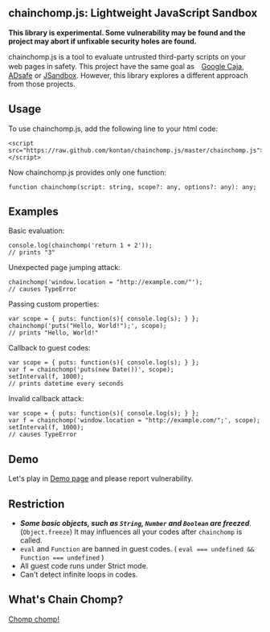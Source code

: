 chainchomp.js: Lightweight JavaScript Sandbox
------------------------------

**This library is experimental. Some vulnerability may be found and the project may abort if unfixable security holes are found.**

chainchomp.js is a tool to evaluate untrusted third-party scripts on your web pages in safety. This project have the same goal as　[Google Caja](https://code.google.com/p/google-caja/), [ADsafe](http://www.adsafe.org/) or [JSandbox](https://github.com/eligrey/jsandbox). However, this library explores a different approach from those projects.

## Usage

To use chainchomp.js, add the following line to your html code:

    <script src="https://raw.github.com/kontan/chainchomp.js/master/chainchomp.js"></script>

Now chainchomp.js provides only one function:

    function chainchomp(script: string, scope?: any, options?: any): any;

## Examples

Basic evaluation:

    console.log(chainchomp('return 1 + 2'));    
    // prints "3"

Unexpected page jumping attack:

    chainchomp('window.location = "http://example.com/"');    
    // causes TypeError

Passing custom properties:

	var scope = { puts: function(s){ console.log(s); } };
    chainchomp('puts("Hello, World!");', scope);
    // prints "Hello, World!"

Callback to guest codes:

	var scope = { puts: function(s){ console.log(s); } };
	var f = chainchomp('puts(new Date())', scope);
    setInterval(f, 1000);
    // prints datetime every seconds

Invalid callback attack:

    var scope = { puts: function(s){ console.log(s); } };
    var f = chainchomp('window.location = "http://example.com/";', scope);
    setInterval(f, 1000);
    // causes TypeError    

## Demo

Let's play in [Demo page](http://kontan.github.io/chainchomp.js) and please report vulnerability.

## Restriction

* ***Some basic objects, such as `String`, `Number` and `Boolean` are freezed***. (`Object.freeze`) It may influences all your codes after `chainchomp` is called.
* `eval` and `Function` are banned in guest codes. ( `eval === undefined && Function === undefined` )
* All guest code runs under Strict mode. 
* Can't detect infinite loops in codes.


## What's Chain Chomp?

[Chomp chomp!](https://www.google.co.jp/search?q=Chain+Chomp&tbm=isch)